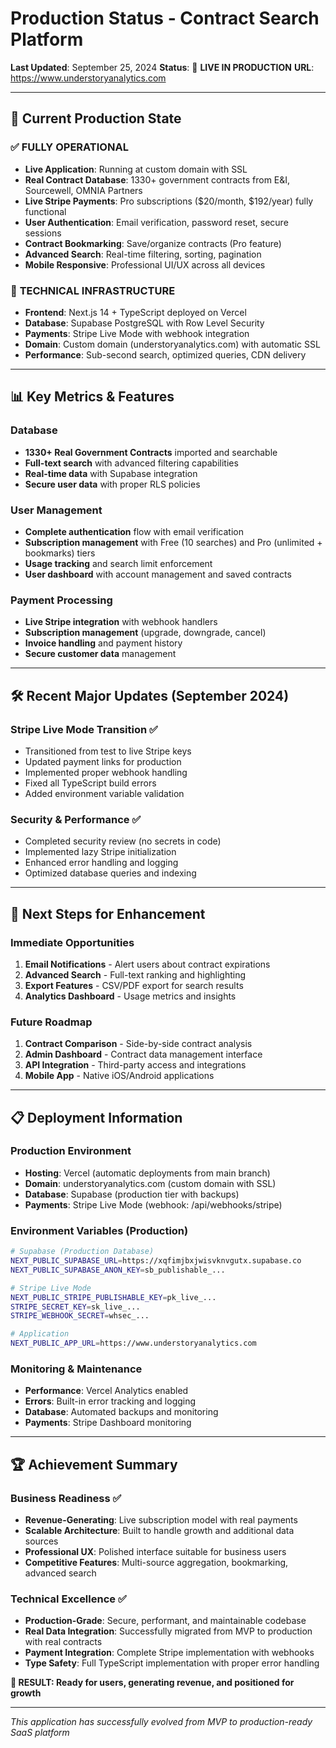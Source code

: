 # Production Status - Contract Search Platform

**Last Updated**: September 25, 2024
**Status**: 🚀 **LIVE IN PRODUCTION**
**URL**: https://www.understoryanalytics.com

---

## 🎯 Current Production State

### ✅ **FULLY OPERATIONAL**
- **Live Application**: Running at custom domain with SSL
- **Real Contract Database**: 1330+ government contracts from E&I, Sourcewell, OMNIA Partners
- **Live Stripe Payments**: Pro subscriptions ($20/month, $192/year) fully functional
- **User Authentication**: Email verification, password reset, secure sessions
- **Contract Bookmarking**: Save/organize contracts (Pro feature)
- **Advanced Search**: Real-time filtering, sorting, pagination
- **Mobile Responsive**: Professional UI/UX across all devices

### 🔧 **TECHNICAL INFRASTRUCTURE**
- **Frontend**: Next.js 14 + TypeScript deployed on Vercel
- **Database**: Supabase PostgreSQL with Row Level Security
- **Payments**: Stripe Live Mode with webhook integration
- **Domain**: Custom domain (understoryanalytics.com) with automatic SSL
- **Performance**: Sub-second search, optimized queries, CDN delivery

---

## 📊 **Key Metrics & Features**

### Database
- **1330+ Real Government Contracts** imported and searchable
- **Full-text search** with advanced filtering capabilities
- **Real-time data** with Supabase integration
- **Secure user data** with proper RLS policies

### User Management
- **Complete authentication** flow with email verification
- **Subscription management** with Free (10 searches) and Pro (unlimited + bookmarks) tiers
- **Usage tracking** and search limit enforcement
- **User dashboard** with account management and saved contracts

### Payment Processing
- **Live Stripe integration** with webhook handlers
- **Subscription management** (upgrade, downgrade, cancel)
- **Invoice handling** and payment history
- **Secure customer data** management

---

## 🛠 **Recent Major Updates** (September 2024)

### Stripe Live Mode Transition ✅
- Transitioned from test to live Stripe keys
- Updated payment links for production
- Implemented proper webhook handling
- Fixed all TypeScript build errors
- Added environment variable validation

### Security & Performance ✅
- Completed security review (no secrets in code)
- Implemented lazy Stripe initialization
- Enhanced error handling and logging
- Optimized database queries and indexing

---

## 🔄 **Next Steps for Enhancement**

### Immediate Opportunities
1. **Email Notifications** - Alert users about contract expirations
2. **Advanced Search** - Full-text ranking and highlighting
3. **Export Features** - CSV/PDF export for search results
4. **Analytics Dashboard** - Usage metrics and insights

### Future Roadmap
1. **Contract Comparison** - Side-by-side contract analysis
2. **Admin Dashboard** - Contract data management interface
3. **API Integration** - Third-party access and integrations
4. **Mobile App** - Native iOS/Android applications

---

## 📋 **Deployment Information**

### Production Environment
- **Hosting**: Vercel (automatic deployments from main branch)
- **Domain**: understoryanalytics.com (custom domain with SSL)
- **Database**: Supabase (production tier with backups)
- **Payments**: Stripe Live Mode (webhook: /api/webhooks/stripe)

### Environment Variables (Production)
```bash
# Supabase (Production Database)
NEXT_PUBLIC_SUPABASE_URL=https://xqfimjbxjwisvknvgutx.supabase.co
NEXT_PUBLIC_SUPABASE_ANON_KEY=sb_publishable_...

# Stripe Live Mode
NEXT_PUBLIC_STRIPE_PUBLISHABLE_KEY=pk_live_...
STRIPE_SECRET_KEY=sk_live_...
STRIPE_WEBHOOK_SECRET=whsec_...

# Application
NEXT_PUBLIC_APP_URL=https://www.understoryanalytics.com
```

### Monitoring & Maintenance
- **Performance**: Vercel Analytics enabled
- **Errors**: Built-in error tracking and logging
- **Database**: Automated backups and monitoring
- **Payments**: Stripe Dashboard monitoring

---

## 🏆 **Achievement Summary**

### Business Readiness ✅
- **Revenue-Generating**: Live subscription model with real payments
- **Scalable Architecture**: Built to handle growth and additional data sources
- **Professional UX**: Polished interface suitable for business users
- **Competitive Features**: Multi-source aggregation, bookmarking, advanced search

### Technical Excellence ✅
- **Production-Grade**: Secure, performant, and maintainable codebase
- **Real Data Integration**: Successfully migrated from MVP to production with real contracts
- **Payment Integration**: Complete Stripe implementation with webhooks
- **Type Safety**: Full TypeScript implementation with proper error handling

**🎉 RESULT: Ready for users, generating revenue, and positioned for growth**

---

*This application has successfully evolved from MVP to production-ready SaaS platform*